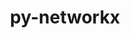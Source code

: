 ---
title: "py-networkx"
layout: cache
categories: [package, v2025.07.0]
meta: {"compilers": ["none"], "num_specs": 19, "num_specs_by_stack": {"e4s": 3, "hep": 1, "ml-darwin-aarch64-mps": 5, "ml-linux-aarch64-cpu": 5, "ml-linux-aarch64-cuda": 5, "ml-linux-x86_64-cpu": 5, "ml-linux-x86_64-cuda": 5, "root": 19}, "oss": ["sequoia", "ubuntu22.04", "ubuntu24.04"], "platforms": ["darwin", "linux"], "stacks": ["e4s", "hep", "ml-darwin-aarch64-mps", "ml-linux-aarch64-cpu", "ml-linux-aarch64-cuda", "ml-linux-x86_64-cpu", "ml-linux-x86_64-cuda", "root"], "targets": ["aarch64", "x86_64_v3"], "versions": ["2.7.1", "3.3"]}
spec_details: [{"compiler": "none", "hash": "2yoadm4bnmtgxvf3s63aqorx23643sz7", "os": "ubuntu24.04", "platform": "linux", "size": "-", "stacks": ["ml-linux-aarch64-cpu", "ml-linux-aarch64-cuda", "root"], "target": "aarch64", "variants": ["build_system=python_pip", "+default", "~extra"], "versions": ["2.7.1"]}, {"compiler": "none", "hash": "3fqf7a54l2dyigm5roagrhsk7wg22pyr", "os": "ubuntu24.04", "platform": "linux", "size": "-", "stacks": ["ml-linux-aarch64-cpu", "ml-linux-aarch64-cuda", "root"], "target": "aarch64", "variants": ["build_system=python_pip", "+default", "~extra"], "versions": ["2.7.1"]}, {"compiler": "none", "hash": "4eynzyiwctvsbv3cnm3skxzgd7svpxob", "os": "sequoia", "platform": "darwin", "size": "-", "stacks": ["ml-darwin-aarch64-mps", "root"], "target": "aarch64", "variants": ["build_system=python_pip", "+default", "~extra"], "versions": ["2.7.1"]}, {"compiler": "none", "hash": "5zaoynoihqrwj5yddfjrznhfd5tw75gw", "os": "sequoia", "platform": "darwin", "size": "-", "stacks": ["ml-darwin-aarch64-mps", "root"], "target": "aarch64", "variants": ["build_system=python_pip", "+default", "~extra"], "versions": ["2.7.1"]}, {"compiler": "none", "hash": "6pxrnvbofwd6oup5s5ix34xskvbp6xli", "os": "sequoia", "platform": "darwin", "size": "-", "stacks": ["ml-darwin-aarch64-mps", "root"], "target": "aarch64", "variants": ["build_system=python_pip", "+default", "~extra"], "versions": ["2.7.1"]}, {"compiler": "none", "hash": "cb6lvxcvygvfvf5godmfms3pidt4cb4f", "os": "ubuntu24.04", "platform": "linux", "size": "-", "stacks": ["ml-linux-x86_64-cpu", "ml-linux-x86_64-cuda", "root"], "target": "x86_64_v3", "variants": ["build_system=python_pip", "+default", "~extra"], "versions": ["2.7.1"]}, {"compiler": "none", "hash": "fffu2plahzbumaazk5ztwj2i5gu3iuiy", "os": "ubuntu24.04", "platform": "linux", "size": "-", "stacks": ["ml-linux-aarch64-cpu", "ml-linux-aarch64-cuda", "root"], "target": "aarch64", "variants": ["build_system=python_pip", "+default", "~extra"], "versions": ["3.3"]}, {"compiler": "none", "hash": "hpyjbii2csjjrteb2meoc2s2omk3lvzw", "os": "ubuntu24.04", "platform": "linux", "size": "-", "stacks": ["ml-linux-aarch64-cpu", "ml-linux-aarch64-cuda", "root"], "target": "aarch64", "variants": ["build_system=python_pip", "+default", "~extra"], "versions": ["2.7.1"]}, {"compiler": "none", "hash": "jxihpwgf65dduj373bgnxiwyqk2yoiqd", "os": "sequoia", "platform": "darwin", "size": "-", "stacks": ["ml-darwin-aarch64-mps", "root"], "target": "aarch64", "variants": ["build_system=python_pip", "+default", "~extra"], "versions": ["2.7.1"]}, {"compiler": "none", "hash": "mefy5gdhzx2viu5meivirpkaoy3mct7n", "os": "ubuntu24.04", "platform": "linux", "size": "-", "stacks": ["ml-linux-x86_64-cpu", "ml-linux-x86_64-cuda", "root"], "target": "x86_64_v3", "variants": ["build_system=python_pip", "+default", "~extra"], "versions": ["2.7.1"]}, {"compiler": "none", "hash": "n4zgqgvhpfmi6ugv4c2qfdjrbp3qc54c", "os": "sequoia", "platform": "darwin", "size": "-", "stacks": ["ml-darwin-aarch64-mps", "root"], "target": "aarch64", "variants": ["build_system=python_pip", "+default", "~extra"], "versions": ["2.7.1"]}, {"compiler": "none", "hash": "np2ma5qjsexn665aq23tus6syreuxjoj", "os": "ubuntu24.04", "platform": "linux", "size": "-", "stacks": ["ml-linux-x86_64-cpu", "ml-linux-x86_64-cuda", "root"], "target": "x86_64_v3", "variants": ["build_system=python_pip", "+default", "~extra"], "versions": ["2.7.1"]}, {"compiler": "none", "hash": "pwemrqf2uomjk4ilyfnsnpalj5s5ofvt", "os": "ubuntu22.04", "platform": "linux", "size": "-", "stacks": ["hep", "root"], "target": "x86_64_v3", "variants": ["build_system=python_pip", "+default", "~extra"], "versions": ["3.3"]}, {"compiler": "none", "hash": "rw7g5pcao2kq5mtsxit4iljjd5p6xpjf", "os": "ubuntu22.04", "platform": "linux", "size": "-", "stacks": ["e4s", "root"], "target": "x86_64_v3", "variants": ["build_system=python_pip", "+default", "~extra"], "versions": ["2.7.1"]}, {"compiler": "none", "hash": "swdtctybcsu3vns7utrufom42ls44daf", "os": "ubuntu22.04", "platform": "linux", "size": "-", "stacks": ["e4s", "root"], "target": "x86_64_v3", "variants": ["build_system=python_pip", "+default", "~extra"], "versions": ["2.7.1"]}, {"compiler": "none", "hash": "t53f7vgrbeoicjsh2suy73kxlat3htva", "os": "ubuntu24.04", "platform": "linux", "size": "-", "stacks": ["ml-linux-x86_64-cpu", "ml-linux-x86_64-cuda", "root"], "target": "x86_64_v3", "variants": ["build_system=python_pip", "+default", "~extra"], "versions": ["2.7.1"]}, {"compiler": "none", "hash": "tkau5cehmzckadqho3qtnhubvhjizdjo", "os": "ubuntu22.04", "platform": "linux", "size": "-", "stacks": ["e4s", "root"], "target": "x86_64_v3", "variants": ["build_system=python_pip", "+default", "~extra"], "versions": ["3.3"]}, {"compiler": "none", "hash": "tug5nhml45qn6s4ittssr3hmt23lthh4", "os": "ubuntu24.04", "platform": "linux", "size": "-", "stacks": ["ml-linux-aarch64-cpu", "ml-linux-aarch64-cuda", "root"], "target": "aarch64", "variants": ["build_system=python_pip", "+default", "~extra"], "versions": ["2.7.1"]}, {"compiler": "none", "hash": "wy2iusziijzdmv5gmriopbwttoutdwj5", "os": "ubuntu24.04", "platform": "linux", "size": "-", "stacks": ["ml-linux-x86_64-cpu", "ml-linux-x86_64-cuda", "root"], "target": "x86_64_v3", "variants": ["build_system=python_pip", "+default", "~extra"], "versions": ["3.3"]}]
---